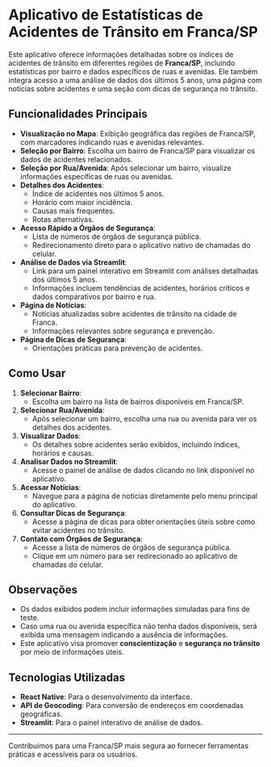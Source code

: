# Aplicativo de Estatísticas de Acidentes de Trânsito em Franca/SP

Este aplicativo oferece informações detalhadas sobre os índices de acidentes de trânsito em diferentes regiões de **Franca/SP**, incluindo estatísticas por bairro e dados específicos de ruas e avenidas. Ele também integra acesso a uma análise de dados dos últimos 5 anos, uma página com notícias sobre acidentes e uma seção com dicas de segurança no trânsito.

## Funcionalidades Principais

- **Visualização no Mapa**: Exibição geográfica das regiões de Franca/SP, com marcadores indicando ruas e avenidas relevantes.
- **Seleção por Bairro**: Escolha um bairro de Franca/SP para visualizar os dados de acidentes relacionados.
- **Seleção por Rua/Avenida**: Após selecionar um bairro, visualize informações específicas de ruas ou avenidas.
- **Detalhes dos Acidentes**:
  - Índice de acidentes nos últimos 5 anos.
  - Horário com maior incidência.
  - Causas mais frequentes.
  - Rotas alternativas.
- **Acesso Rápido a Órgãos de Segurança**:
  - Lista de números de órgãos de segurança pública.
  - Redirecionamento direto para o aplicativo nativo de chamadas do celular.
- **Análise de Dados via Streamlit**:
  - Link para um painel interativo em Streamlit com análises detalhadas dos últimos 5 anos.
  - Informações incluem tendências de acidentes, horários críticos e dados comparativos por bairro e rua.
- **Página de Notícias**:
  - Notícias atualizadas sobre acidentes de trânsito na cidade de Franca.
  - Informações relevantes sobre segurança e prevenção.
- **Página de Dicas de Segurança**:
  - Orientações práticas para prevenção de acidentes.

## Como Usar

1. **Selecionar Bairro**: 
   - Escolha um bairro na lista de bairros disponíveis em Franca/SP.
2. **Selecionar Rua/Avenida**:
   - Após selecionar um bairro, escolha uma rua ou avenida para ver os detalhes dos acidentes.
3. **Visualizar Dados**:
   - Os detalhes sobre acidentes serão exibidos, incluindo índices, horários e causas.
4. **Analisar Dados no Streamlit**:
   - Acesse o painel de análise de dados clicando no link disponível no aplicativo.
5. **Acessar Notícias**:
   - Navegue para a página de notícias diretamente pelo menu principal do aplicativo.
6. **Consultar Dicas de Segurança**:
   - Acesse a página de dicas para obter orientações úteis sobre como evitar acidentes no trânsito.
7. **Contato com Órgãos de Segurança**:
   - Acesse a lista de números de órgãos de segurança pública.
   - Clique em um número para ser redirecionado ao aplicativo de chamadas do celular.

## Observações

- Os dados exibidos podem incluir informações simuladas para fins de teste.
- Caso uma rua ou avenida específica não tenha dados disponíveis, será exibida uma mensagem indicando a ausência de informações.
- Este aplicativo visa promover **conscientização** e **segurança no trânsito** por meio de informações úteis.

## Tecnologias Utilizadas

- **React Native**: Para o desenvolvimento da interface.
- **API de Geocoding**: Para conversão de endereços em coordenadas geográficas.
- **Streamlit**: Para o painel interativo de análise de dados.
---

Contribuímos para uma Franca/SP mais segura ao fornecer ferramentas práticas e acessíveis para os usuários.
